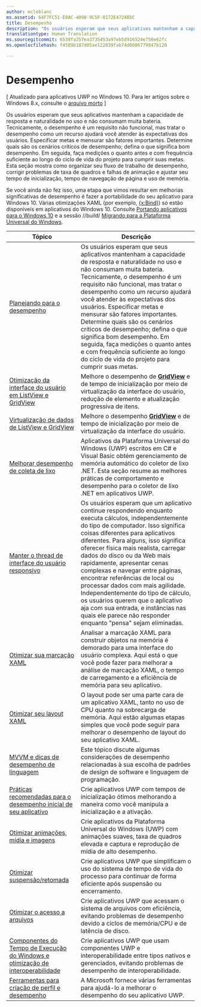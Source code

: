 ```yaml
---
author: mcleblanc
ms.assetid: 64F7FC51-E8AC-4098-9C5F-0172E4724B5C
title: Desempenho
description: "Os usuários esperam que seus aplicativos mantenham a capacidade de resposta e naturalidade no uso e não consumam muita bateria."
translationtype: Human Translation
ms.sourcegitcommit: 6530fa257ea3735453a97eb5d916524e750e62fc
ms.openlocfilehash: f4589b187d05ae122839fab74d8086779847b120

---
```

# Desempenho

\[ Atualizado para aplicativos UWP no Windows 10. Para ler artigos sobre o Windows 8.x, consulte o [arquivo morto](http://go.microsoft.com/fwlink/p/?linkid=619132) \]

Os usuários esperam que seus aplicativos mantenham a capacidade de resposta e naturalidade no uso e não consumam muita bateria. Tecnicamente, o desempenho é um requisito não funcional, mas tratar o desempenho como um recurso ajudará você atender às expectativas dos usuários. Especificar metas e mensurar são fatores importantes. Determine quais são os cenários críticos de desempenho; defina o que significa bom desempenho. Em seguida, faça medições o quanto antes e com frequência suficiente ao longo do ciclo de vida do projeto para cumprir suas metas. Esta seção mostra como organizar seu fluxo de trabalho de desempenho, corrigir problemas de taxa de quadros e falhas de animação e ajustar seu tempo de inicialização, tempo de navegação de página e uso de memória.

Se você ainda não fez isso, uma etapa que vimos resultar em melhorias significativas de desempenho é fazer a portabilidade do seu aplicativo para Windows 10. Várias otimizações XAML (por exemplo, [{x:Bind}](https://msdn.microsoft.com/library/windows/apps/Mt204783)) só estão disponíveis em aplicativos do Windows 10. Consulte [Portando aplicativos para o Windows 10](https://msdn.microsoft.com/library/windows/apps/Mt238321) e a sessão //build/ [Migrando para a Plataforma Universal do Windows](http://channel9.msdn.com/Events/Build/2015/3-741).

| Tópico | Descrição |
|-------|-------------|
| [Planejando para o desempenho](planning-and-measuring-performance.md) | Os usuários esperam que seus aplicativos mantenham a capacidade de resposta e naturalidade no uso e não consumam muita bateria. Tecnicamente, o desempenho é um requisito não funcional, mas tratar o desempenho como um recurso ajudará você atender às expectativas dos usuários. Especificar metas e mensurar são fatores importantes. Determine quais são os cenários críticos de desempenho; defina o que significa bom desempenho. Em seguida, faça medições o quanto antes e com frequência suficiente ao longo do ciclo de vida do projeto para cumprir suas metas. |
| [Otimização da interface do usuário em ListView e GridView](optimize-gridview-and-listview.md) | Melhore o desempenho de [<strong>GridView</strong>](https://msdn.microsoft.com/library/windows/apps/BR242705) e de tempo de inicialização por meio de virtualização da interface do usuário, redução de elemento e atualização progressiva de itens. |
| [Virtualização de dados de ListView e GridView](listview-and-gridview-data-optimization.md) | Melhore o desempenho [<strong>GridView</strong>](https://msdn.microsoft.com/library/windows/apps/BR242705) e de tempo de inicialização por meio de virtualização da interface do usuário. |
| [Melhorar desempenho de coleta de lixo](improve-garbage-collection-performance.md) | Aplicativos da Plataforma Universal do Windows (UWP) escritos em C# e Visual Basic obtém gerenciamento de memória automático do coletor de lixo .NET. Esta seção resume as melhores práticas de comportamento e desempenho para o coletor de lixo .NET em aplicativos UWP. |
| [Manter o thread de interface do usuário responsivo](keep-the-ui-thread-responsive.md) | Os usuários esperam que um aplicativo continue respondendo enquanto executa cálculos, independentemente do tipo de computador. Isso significa coisas diferentes para aplicativos diferentes. Para alguns, isso significa oferecer física mais realista, carregar dados do disco ou da Web mais rapidamente, apresentar cenas complexas e navegar entre páginas, encontrar referências de local ou processar dados com mais agilidade. Independentemente do tipo de cálculo, os usuários querem que o aplicativo aja com sua entrada, e instâncias nas quais ele parece não responder enquanto &quot;pensa&quot; sejam eliminadas. |
| [Otimizar sua marcação XAML](optimize-xaml-loading.md) | Analisar a marcação XAML para construir objetos na memória é demorado para uma interface do usuário complexa. Aqui está o que você pode fazer para melhorar a análise de marcação XAML, o tempo de carregamento e a eficiência de memória para seu aplicativo. | 
| [Otimizar seu layout XAML](optimize-your-xaml-layout.md) | O layout pode ser uma parte cara de um aplicativo XAML, tanto no uso de CPU quanto na sobrecarga de memória. Aqui estão algumas etapas simples que você pode seguir para melhorar o desempenho de layout do seu aplicativo XAML. | 
| [MVVM e dicas de desempenho de linguagem](mvvm-performance-tips.md) | Este tópico discute algumas considerações de desempenho relacionadas à sua escolha de padrões de design de software e linguagem de programação. |
| [Práticas recomendadas para o desempenho inicial de seu aplicativo](best-practices-for-your-app-s-startup-performance.md) | Crie aplicativos UWP com tempos de inicialização ótimos melhorando a maneira como você manipula a inicialização e a ativação. |
| [Otimizar animações, mídia e imagens](optimize-animations-and-media.md) | Crie aplicativos da Plataforma Universal do Windows (UWP) com animações suaves, taxa de quadros elevada e captura e reprodução de mídia de alto desempenho. |
| [Otimizar suspensão/retomada](optimize-suspend-resume.md) | Crie aplicativos UWP que simplificam o uso do sistema de tempo de vida do processo para continuar de forma eficiente após suspensão ou encerramento. |
| [Otimizar o acesso a arquivos](optimize-file-access.md) | Crie aplicativos UWP que acessam o sistema de arquivos com eficiência, evitando problemas de desempenho devido a ciclos de memória/CPU e de latência de disco. |
| [Componentes do Tempo de Execução do Windows e otimização de interoperabilidade](windows-runtime-components-and-optimizing-interop.md) | Crie aplicativos UWP que usam componentes UWP e interoperabilidade entre tipos nativos e gerenciados, evitando problemas de desempenho de interoperabilidade. |
| [Ferramentas para criação de perfil e desempenho](tools-for-profiling-and-performance.md) | A Microsoft fornece várias ferramentas para ajudá-lo a melhorar o desempenho do seu aplicativo UWP.|




<!--HONumber=Aug16_HO3-->


